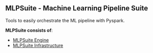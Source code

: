 ## MLPSuite - Machine Learning Pipeline Suite

Tools to easily orchestrate the ML pipeline with Pyspark. 

**MLPSuite consists of**:
- [MLPSuite Engine](mlpsuite_engine/README.md)
- [MLPSuite Infrastructure](mlpsuite_infrastructure/README.md)